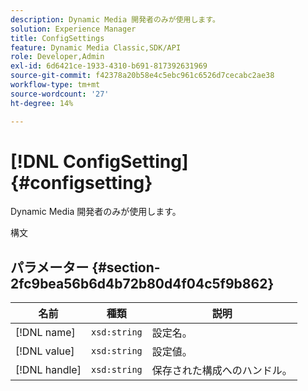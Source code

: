 ```yaml
---
description: Dynamic Media 開発者のみが使用します。
solution: Experience Manager
title: ConfigSettings
feature: Dynamic Media Classic,SDK/API
role: Developer,Admin
exl-id: 6d6421ce-1933-4310-b691-817392631969
source-git-commit: f42378a20b58e4c5ebc961c6526d7cecabc2ae38
workflow-type: tm+mt
source-wordcount: '27'
ht-degree: 14%

---
```


# [!DNL ConfigSetting]{#configsetting}

Dynamic Media 開発者のみが使用します。

構文

## パラメーター {#section-2fc9bea56b6d4b72b80d4f04c5f9b862}

| 名前 | 種類 | 説明 |
|---|---|---|
| [!DNL name] | `xsd:string` | 設定名。 |
| [!DNL value] | `xsd:string` | 設定値。 |
| [!DNL handle] | `xsd:string` | 保存された構成へのハンドル。 |
